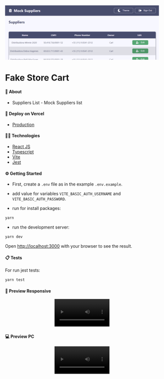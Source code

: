 <p align="center">
   <img src=".github/assets/home.png" alt="suppliers-mock-list"/>
</p>

# Fake Store Cart

#### 📌 About

- Suppliers List - Mock Suppliers list

#### 🛒 Deploy on Vercel

- [Production](https://suppliers-mock-list.vercel.app/)

#### 🧑‍💻 Technologies

- [React JS](https://pt-br.reactjs.org/docs/getting-started.html)
- [Typescript](https://www.typescriptlang.org/docs/)
- [Vite](https://vitejs.dev/guide/#scaffolding-your-first-vite-project)
- [Jest](https://jestjs.io/docs/en/getting-started)

#### ⚙️ Getting Started

- First, create a `.env` file as in the example `.env.example`.

- add value for variables `VITE_BASIC_AUTH_USERNAME` and `VITE_BASIC_AUTH_PASSWORD`.

- run for install packages:

```bash
yarn
```

- run the development server:

```bash
yarn dev
```

Open [http://localhost:3000](http://localhost:3000) with your browser to see the result.

#### 📋 Tests

For run jest tests:

```bash
yarn test
```

#### 📱 Preview Responsive

<p align="center">
<video src='https://user-images.githubusercontent.com/38052474/153956851-7acf472a-a994-48b3-b5e9-a0588a600fb3.mp4' width=180/>
</p>

#### 💻 Preview PC

<p align="center">
<video src='https://user-images.githubusercontent.com/38052474/153956875-678bd681-5661-40ad-891c-63b834b5dae7.mp4
' width=180/>
</p>
